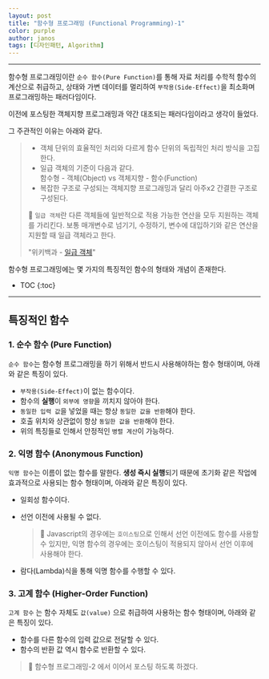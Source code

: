 ```yaml
---
layout: post
title: "함수형 프로그래밍 (Functional Programming)-1"
color: purple
author: janos
tags: [디자인패턴, Algorithm]
---
```


---

함수형 프로그래밍이란 `순수 함수(Pure Function)`를 통해 자료 처리를 수학적 함수의 계산으로 취급하고, 상태와 가변 데이터를 멀리하여 `부작용(Side-Effect)`을 최소화며 프로그래밍하는 패러다임이다.

이전에 포스팅한 객체지향 프로그래밍과 약간 대조되는 패러다임이라고 생각이 들었다.

그 주관적인 이유는 아래와 같다.

> - 객체 단위의 효율적인 처리와 다르게 함수 단위의 독립적인 처리 방식을 고집한다.  
> - 일급 객체의 기준이 다음과 같다.  
>  함수형 - 객체(Object) vs 객체지향 - 함수(Function)
> - 복잡한 구조로 구성되는 객체지향 프로그래밍과 달리 아주x2 간결한 구조로 구성된다.
> 
> 📌 `일급 객체`란 다른 객체들에 일반적으로 적용 가능한 연산을 모두 지원하는 객체를 가리킨다. 보통 매개변수로 넘기기, 수정하기, 변수에 대입하기와 같은 연산을 지원할 때 일급 객체라고 한다.
> 
> "위키백과 - [일급 객체](https://ko.wikipedia.org/wiki/%EC%9D%BC%EA%B8%89_%EA%B0%9D%EC%B2%B4)"

함수형 프로그래밍에는 몇 가지의 특징적인 함수의 형태와 개념이 존재한다.

- TOC
{:toc}

---

## 특징적인 함수

### 1. 순수 함수 (Pure Function)

`순수 함수`는 함수형 프로그래밍을 하기 위해서 반드시 사용해야하는 함수 형태이며, 아래와 같은 특징이 있다.

- `부작용(Side-Effect)`이 없는 함수이다.
- 함수의 **실행**이 `외부에 영향`을 끼치지 않아야 한다.
- `동일한 입력 값`을 넣었을 때는 항상 `동일한 값을 반환`해야 한다.
- 호출 위치와 상관없이 항상 `동일한 값을 반환`해야 한다.
- 위의 특징들로 인해서 안정적인 `병렬 계산`이 가능하다.

### 2. 익명 함수 (Anonymous Function)

`익명 함수`는 이름이 없는 함수를 말한다. **생성 즉시 실행**되기 때문에 초기화 같은 작업에 효과적으로 사용되는 함수 형태이며, 아래와 같은 특징이 있다.

- 일회성 함수이다.
- 선언 이전에 사용될 수 없다.

    > 📌 Javascript의 경우에는 `호이스팅`으로 인해서 선언 이전에도 함수를 사용할 수 있지만, 익명 함수의 경우에는 호이스팅이 적용되지 않아서 선언 이후에 사용해야 한다.

- 람다(Lambda)식을 통해 익명 함수를 수행할 수 있다.

### 3. 고계 함수 (Higher-Order Function)

`고계 함수` 는 함수 자체도 `값(value)` 으로 취급하여 사용하는 함수 형태이며, 아래와 같은 특징이 있다.

- 함수를 다른 함수의 입력 값으로 전달할 수 있다.
- 함수의 반환 값 역시 함수로 반환할 수 있다.

> 📌 함수형 프로그래밍-2 에서 이어서 포스팅 하도록 하겠다.